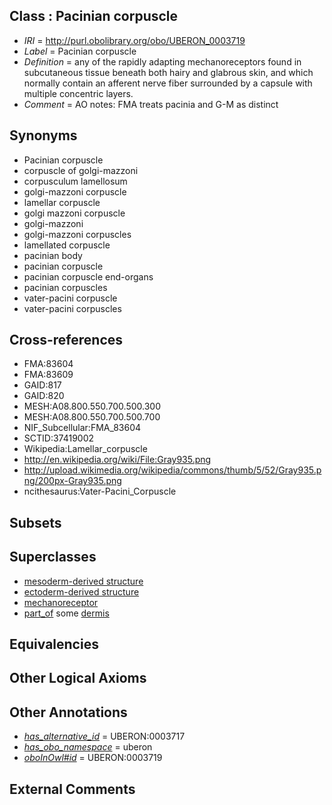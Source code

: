 
## Class : Pacinian corpuscle

 * *IRI* = http://purl.obolibrary.org/obo/UBERON_0003719
 * *Label* = Pacinian corpuscle
 * *Definition* = any of the rapidly adapting mechanoreceptors found in subcutaneous tissue beneath both hairy and glabrous skin, and which normally contain an afferent nerve fiber surrounded by a capsule with multiple concentric layers.
 * *Comment* = AO notes: FMA treats pacinia and G-M as distinct

## Synonyms

 * Pacinian corpuscle
 * corpuscle of golgi-mazzoni
 * corpusculum lamellosum
 * golgi-mazzoni corpuscle
 * lamellar corpuscle
 * golgi mazzoni corpuscle
 * golgi-mazzoni
 * golgi-mazzoni corpuscles
 * lamellated corpuscle
 * pacinian body
 * pacinian corpuscle
 * pacinian corpuscle end-organs
 * pacinian corpuscles
 * vater-pacini corpuscle
 * vater-pacini corpuscles

## Cross-references

 * FMA:83604
 * FMA:83609
 * GAID:817
 * GAID:820
 * MESH:A08.800.550.700.500.300
 * MESH:A08.800.550.700.500.700
 * NIF_Subcellular:FMA_83604
 * SCTID:37419002
 * Wikipedia:Lamellar_corpuscle
 * http://en.wikipedia.org/wiki/File:Gray935.png
 * http://upload.wikimedia.org/wikipedia/commons/thumb/5/52/Gray935.png/200px-Gray935.png
 * ncithesaurus:Vater-Pacini_Corpuscle

## Subsets


## Superclasses

 * [mesoderm-derived structure](../../UBERON/20/UBERON_0004120.md)
 * [ectoderm-derived structure](../../UBERON/21/UBERON_0004121.md)
 * [mechanoreceptor](../../UBERON/49/UBERON_0012449.md)
 * [part_of](../../BFO/50/BFO_0000050.md) some [dermis](../../UBERON/67/UBERON_0002067.md)

## Equivalencies


## Other Logical Axioms


## Other Annotations

 * *[has_alternative_id](../../Id/oboInOwl#hasAlternativeId.md)* = UBERON:0003717
 * *[has_obo_namespace](../../ce/oboInOwl#hasOBONamespace.md)* = uberon
 * *[oboInOwl#id](../../id/oboInOwl#id.md)* = UBERON:0003719

## External Comments

